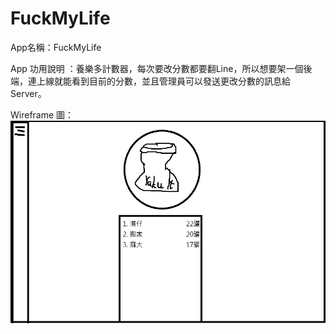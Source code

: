# FuckMyLife

App名稱：FuckMyLife

App 功用說明 ：養樂多計數器，每次要改分數都要翻Line，所以想要架一個後端，連上線就能看到目前的分數，並且管理員可以發送更改分數的訊息給Server。

Wireframe 圖：
![image](https://github.com/BigPong/FuckMyLife/blob/master/yakult1.png)
